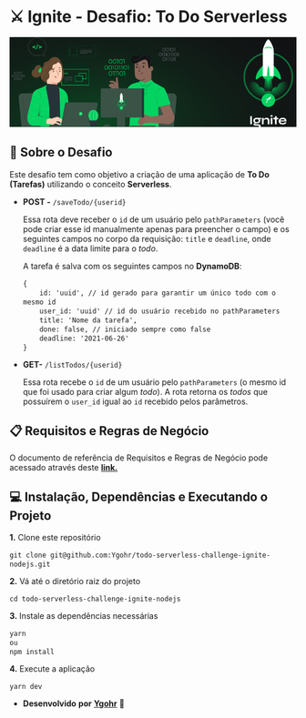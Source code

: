 # ⚔️ Ignite - Desafio: To Do Serverless
![](assets/capa_ignite.png)
<br>

## :pushpin: Sobre o Desafio
Este desafio tem como objetivo a criação de uma aplicação de **To Do (Tarefas)** utilizando o conceito **Serverless**.
- **POST -** `/saveTodo/{userid}`

    Essa rota deve receber o `id` de um usuário pelo `pathParameters` (você pode criar esse id manualmente apenas para preencher o campo) e os seguintes campos no corpo da requisição: `title` e `deadline`, onde `deadline` é a data limite para o *todo*.

    A tarefa é salva com os seguintes campos no **DynamoDB**:

    ```
    { 
    	id: 'uuid', // id gerado para garantir um único todo com o mesmo id
    	user_id: 'uuid' // id do usuário recebido no pathParameters
    	title: 'Nome da tarefa',
    	done: false, // iniciado sempre como false
    	deadline: '2021-06-26'
    }
    ```

- **GET-** `/listTodos/{userid}`

    Essa rota recebe o `id` de um usuário pelo `pathParameters` (o mesmo id que foi usado para criar algum *todo*).
    A rota retorna os *todos* que possuírem o `user_id` igual ao `id` recebido pelos parâmetros.

## 📋 Requisitos e Regras de Negócio
O documento de referência de Requisitos e Regras de Negócio pode acessado através deste [**link.**](https://www.notion.so/Requisitos-e-Regras-de-Neg-cio-To-Do-com-Serverless-M-dulo-6-Desafios-1-Ignite-4eb4fa9ac8a14feb9a2ec4cd432c7958)

## 💻 Instalação, Dependências e Executando o Projeto
**1.** Clone este repositório 
```
git clone git@github.com:Ygohr/todo-serverless-challenge-ignite-nodejs.git
``` 
**2.** Vá até o diretório raiz do projeto
```
cd todo-serverless-challenge-ignite-nodejs
``` 
**3.** Instale as dependências necessárias
```
yarn 
ou
npm install
```
**4.** Execute a aplicação
```
yarn dev
```

- **Desenvolvido** **por** [**Ygohr**](https://www.linkedin.com/in/ygohr-medeiros-28451b14a/) 🤖
